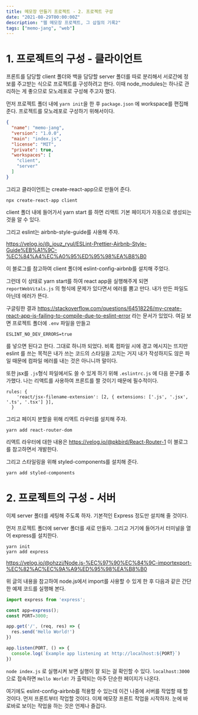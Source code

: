 ```yaml
---
title: 메모장 만들기 프로젝트 - 2. 프로젝트 구성
date: "2021-08-29T00:00:00Z"
description: "웹 메모장 프로젝트, 그 삽질의 기록2"
tags: ["memo-jang", "web"]
---
```


# 1. 프로젝트의 구성 - 클라이언트

프론트를 담당할 client 폴더와 백을 담당할 server 폴더를 따로 분리해서 서로간에 정보를 주고받는 식으로 프로젝트를 구성하려고 한다. 이때 node_modules는 하나로 관리하는 게 좋으므로 모노레포로 구성해 주고자 했다.

먼저 프로젝트 폴더 내에 `yarn init`을 한 후 `package.json` 에 workspace를 편집해 준다. 프로젝트를 모노레포로 구성하기 위해서이다.

```json
{
  "name": "memo-jang",
  "version": "1.0.0",
  "main": "index.js",
  "license": "MIT",
  "private": true,
  "workspaces": [
    "client",
    "server"
  ]
}
```

그리고 클라이언트는 create-react-app으로 만들어 준다.

```
npx create-react-app client
```

client 폴더 내에 들어가서 yarn start 를 하면 리액트 기본 페이지가 자동으로 생성되는 것을 알 수 있다.

그리고 eslint는 airbnb-style-guide를 사용해 주자.

https://velog.io/@_jouz_ryul/ESLint-Prettier-Airbnb-Style-Guide%EB%A1%9C-%EC%84%A4%EC%A0%95%ED%95%98%EA%B8%B0

이 블로그를 참고하여 client 폴더에 eslint-config-airbnb를 설치해 주었다.

그런데 이 상태로 yarn start를 하여 react app을 실행해주게 되면 `reportWebVitals.js` 의 형식에 문제가 있다면서 에러를 뿜고 만다. 내가 만든 파일도 아닌데 에러가 뜬다.

구글링한 결과 https://stackoverflow.com/questions/64518226/my-create-react-app-is-failing-to-compile-due-to-eslint-error 라는 문서가 있었다. 여길 보면 프로젝트 폴더에 `.env` 파일을 만들고 

```
ESLINT_NO_DEV_ERRORS=true
```

를 넣으면 된다고 한다. 그대로 하니까 되었다. 비록 컴파일 시에 경고 메시지는 뜨지만 eslint 를 쓰는 목적은 내가 쓰는 코드의 스타일을 고치는 거지 내가 작성하지도 않은 파일 때문에 컴파일 에러를 내는 것은 아니니까 말이다.

또한 jsx를 `.js`형식 파일에서도 쓸 수 있게 하기 위해 `.eslintrc.js` 에 다음 문구를 추가했다. 나는 리액트를 사용하여 프론트를 짤 것이기 때문에 필수적이다.

```
rules: {
    'react/jsx-filename-extension': [2, { extensions: ['.js', '.jsx', '.ts', '.tsx'] }],
  }
```

그리고 페이지 분할을 위해 리액트 라우터를 설치해 주자.

```
yarn add react-router-dom
```

리액트 라우터에 대한 내용은 https://velog.io/@pkbird/React-Router-1 이 블로그를 참고하면서 개발한다.

그리고  스타일링을 위해 styled-components를 설치해 준다.

```
yarn add styled-components
```



# 2. 프로젝트의 구성 - 서버

이제 server 폴더를 세팅해 주도록 하자. 기본적인 Express 정도만 설치해 줄 것이다.

먼저 프로젝트 폴더에 server 폴더를 새로 만들자. 그리고 거기에 들어가서 터미널을 열어 express를 설치한다.

```
yarn init
yarn add express
```

https://velog.io/@ohzzi/Node.js-%EC%97%90%EC%84%9C-importexport-%EC%82%AC%EC%9A%A9%ED%95%98%EA%B8%B0

위 글의 내용을 참고하여 node.js에서 import를 사용할 수 있게 한 후 다음과 같은 간단한 예제 코드를 실행해 본다.

```js
import express from 'express';

const app=express();
const PORT=3000;

app.get('/', (req, res) => {
  res.send('Hello World!')
})

app.listen(PORT, () => {
  console.log(`Example app listening at http://localhost:${PORT}`)
})
```

`node index.js` 로 실행시켜 보면 실행이 잘 되는 걸 확인할 수 있다. `localhost:3000` 으로 접속하면 `Hello World!` 가 출력되는 아주 단순한 페이지가 나온다.

여기에도 eslint-config-airbnb를 적용할 수 있는데 이건 나중에 서버를 작업할 때 할 것이다. 먼저 프론트부터 작업할 것이다. 이제 메모장 프론트 작업을 시작하자. 눈에 바로바로 보이는 작업을 하는 것은 언제나 즐겁다.

